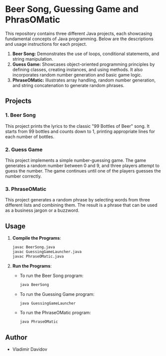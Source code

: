 # Beer Song, Guessing Game and PhrasOMatic

This repository contains three different Java projects, each showcasing fundamental concepts of Java programming. Below are the descriptions and usage instructions for each project.
1.	**Beer Song:** Demonstrates the use of loops, conditional statements, and string manipulation.
2.	**Guess Game:** Showcases object-oriented programming principles by defining classes, creating instances, and using methods. It also incorporates random number generation and basic game logic.
3.	**PhraseOMatic:** Illustrates array handling, random number generation, and string concatenation to generate random phrases.

## Projects

### 1. Beer Song

This project prints the lyrics to the classic "99 Bottles of Beer" song. It starts from 99 bottles and counts down to 1, printing appropriate lines for each number of bottles.

### 2. Guess Game

This project implements a simple number-guessing game. The game generates a random number between 0 and 9, and three players attempt to guess the number. The game continues until one of the players guesses the number correctly.

### 3. PhraseOMatic

This project generates a random phrase by selecting words from three different lists and combining them. The result is a phrase that can be used as a business jargon or a buzzword.

## Usage

1. **Compile the Programs**:
    ```bash
    javac BeerSong.java
    javac GuessingGameLauncher.java
    javac PhraseOMatic.java
    ```

2. **Run the Programs**:
    - To run the Beer Song program:
      ```bash
      java BeerSong
      ```
    - To run the Guessing Game program:
      ```bash
      java GuessingGameLauncher
      ```
    - To run the PhraseOMatic program:
      ```bash
      java PhraseOMatic
      ```

## Author

- Vladimir Davidov
